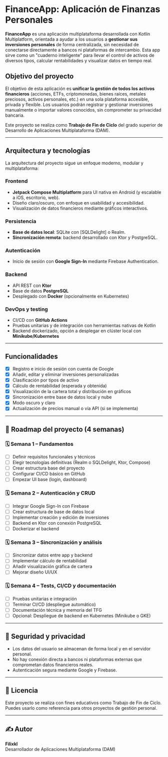 # FinanceApp: Aplicación de Finanzas Personales

**FinanceApp** es una aplicación multiplataforma desarrollada con Kotlin Multiplatform, orientada a ayudar a los usuarios a **gestionar sus inversiones personales** de forma centralizada, sin necesidad de conectarse directamente a bancos ni plataformas de intercambio. Esta app sirve como un "cuaderno inteligente" para llevar el control de activos de diversos tipos, calcular rentabilidades y visualizar datos en tiempo real.

## Objetivo del proyecto

El objetivo de esta aplicación es **unificar la gestión de todos los activos financieros** (acciones, ETFs, criptomonedas, bienes raíces, metales preciosos, activos personales, etc.) en una sola plataforma accesible, privada y flexible. Los usuarios podrán registrar y gestionar inversiones manualmente o importar valores conocidos, sin comprometer su privacidad bancaria.

Este proyecto se realiza como **Trabajo de Fin de Ciclo** del grado superior de Desarrollo de Aplicaciones Multiplataforma (DAM).

---

## Arquitectura y tecnologías

La arquitectura del proyecto sigue un enfoque moderno, modular y multiplataforma:

### Frontend
- **Jetpack Compose Multiplatform** para UI nativa en Android (y escalable a iOS, escritorio, web).
- Diseño claro/oscuro, con enfoque en usabilidad y accesibilidad.
- Visualización de datos financieros mediante gráficos interactivos.

### Persistencia
- **Base de datos local**: SQLite con [SQLDelight] o Realm.
- **Sincronización remota**: backend desarrollado con Ktor y PostgreSQL.

### Autenticación
- Inicio de sesión con **Google Sign-In** mediante Firebase Authentication.

### Backend
- API REST con **Ktor**
- Base de datos **PostgreSQL**
- Desplegado con **Docker** (opcionalmente en Kubernetes)

### DevOps y testing
- CI/CD con **GitHub Actions**
- Pruebas unitarias y de integración con herramientas nativas de Kotlin
- Backend dockerizado, opción a desplegar en clúster local con **Minikube/Kubernetes**

---

## Funcionalidades

- [x] Registro e inicio de sesión con cuenta de Google
- [x] Añadir, editar y eliminar inversiones personalizadas
- [x] Clasificación por tipos de activo
- [x] Cálculo de rentabilidad (esperada y obtenida)
- [x] Visualización de la cartera total y distribución en gráficos
- [x] Sincronización entre base de datos local y nube
- [x] Modo oscuro y claro
- [x] Actualización de precios manual o vía API (si se implementa)

---

## 📅 Roadmap del proyecto (4 semanas)

### 🗓️ Semana 1 – Fundamentos
- [ ] Definir requisitos funcionales y técnicos
- [ ] Elegir tecnologías definitivas (Realm o SQLDelight, Ktor, Compose)
- [ ] Crear estructura base del proyecto
- [ ] Configurar CI/CD básico en GitHub
- [ ] Empezar UI base (login, dashboard)

### 🗓️ Semana 2 – Autenticación y CRUD
- [ ] Integrar Google Sign-In con Firebase
- [ ] Crear estructura de base de datos local
- [ ] Implementar creación y edición de inversiones
- [ ] Backend en Ktor con conexión PostgreSQL
- [ ] Dockerizar el backend

### 🗓️ Semana 3 – Sincronización y análisis
- [ ] Sincronizar datos entre app y backend
- [ ] Implementar cálculo de rentabilidad
- [ ] Añadir visualización gráfica de cartera
- [ ] Mejorar diseño UI/UX

### 🗓️ Semana 4 – Tests, CI/CD y documentación
- [ ] Pruebas unitarias e integración
- [ ] Terminar CI/CD (despliegue automático)
- [ ] Documentación técnica y memoria del TFG
- [ ] Opcional: Despliegue de backend en Kubernetes (Minikube o GKE)

---

## 🔐 Seguridad y privacidad

- Los datos del usuario se almacenan de forma local y en el servidor personal.
- No hay conexión directa a bancos ni plataformas externas que comprometan datos financieros reales.
- Autenticación segura mediante Google y Firebase.

---

## 📖 Licencia

Este proyecto se realiza con fines educativos como Trabajo de Fin de Ciclo. Puedes usarlo como referencia para otros proyectos de gestión personal.

---

## ✍️ Autor

**Filixkl**  
Desarrollador de Aplicaciones Multiplataforma (DAM)  
